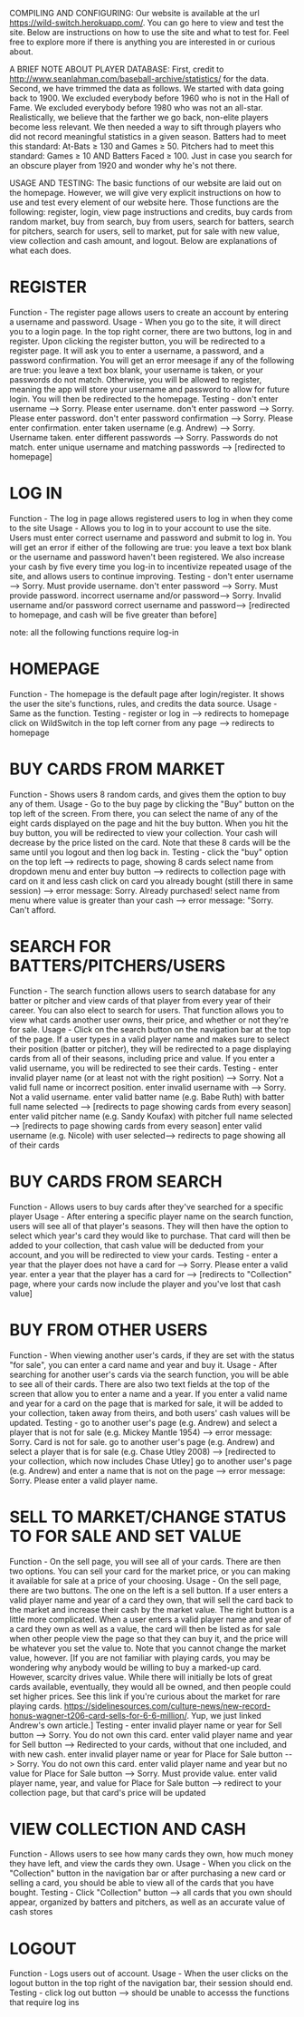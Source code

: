 COMPILING AND CONFIGURING:
Our website is available at the url https://wild-switch.herokuapp.com/. You can go here to view and test the site. Below are instructions on how to use the site and what to test for. Feel free to explore more if there is anything you are interested in or curious about. 

A BRIEF NOTE ABOUT PLAYER DATABASE:
First, credit to http://www.seanlahman.com/baseball-archive/statistics/ for the data. Second, we have trimmed the data as follows. We started with data going back to 1900. We excluded everybody before 1960 who is not in the Hall of Fame. We excluded everybody before 1980 who was not an all-star. Realistically, we believe that the farther we go back, non-elite players become less relevant. We then needed a way to sift through players who did not record meaningful statistics in a given season. Batters had to meet this standard: At-Bats ≥ 130 and Games ≥ 50. Pitchers had to meet this standard: Games ≥ 10 AND Batters Faced ≥ 100. Just in case you search for an obscure player from 1920 and wonder why he's not there.

USAGE AND TESTING:
The basic functions of our website are laid out on the homepage. However, we will give very explicit instructions on how to use and test every element of our website here. Those functions are the following: register, login, view page instructions and credits, buy cards from random market, buy from search, buy from users, search for batters, search for pitchers, search for users, sell to market, put for sale with new value, view collection and cash amount, and logout. Below are explanations of what each does.

# REGISTER
Function - The register page allows users to create an account by entering a username and password. 
Usage - When you go to the site, it will direct you to a login page. In the top right corner, there are two buttons, log in and register. Upon clicking the register button, you will be redirected to a register page. It will ask you to enter a username, a password, and a password confirmation. You will get an error meesage if any of the following are true: you leave a text box blank, your username is taken, or your passwords do not match. Otherwise, you will be allowed to register, meaning the app will store your username and password to allow for future login. You will then be redirected to the homepage.
Testing - 
don't enter username --> Sorry. Please enter username.
don't enter password --> Sorry. Please enter password.
don't enter password confirmation --> Sorry. Please enter confirmation.
enter taken username (e.g. Andrew) --> Sorry. Username taken.
enter different passwords --> Sorry. Passwords do not match.
enter unique username and matching passwords --> [redirected to homepage]

# LOG IN
Function - The log in page allows registered users to log in when they come to the site
Usage - Allows you to log in to your account to use the site. Users must enter correct username and password and submit to log in. You will get an error if either of the following are true: you leave a text box blank or the username and password haven't been registered. We also increase your cash by five every time you log-in to incentivize repeated usage of the site, and allows users to continue improving. 
Testing - 
don't enter username --> Sorry. Must provide username.
don't enter password --> Sorry. Must provide password.
incorrect username and/or password--> Sorry. Invalid username and/or password
correct username and password--> [redirected to homepage, and cash will be five greater than before]


note: all the following functions require log-in

# HOMEPAGE
Function - The homepage is the default page after login/register. It shows the user the site's functions, rules, and credits the data source.
Usage - Same as the function. 
Testing - 
register or log in --> redirects to homepage
click on WildSwitch in the top left corner from any page --> redirects to homepage

# BUY CARDS FROM MARKET
Function - Shows users 8 random cards, and gives them the option to buy any of them. 
Usage - Go to the buy page by clicking the "Buy" button on the top left of the screen. From there, you can select the name of any of the eight cards displayed on the page and hit the buy button. When you hit the buy button, you will be redirected to view your collection. Your cash will decrease by the price listed on the card. Note that these 8 cards will be the same until you logout and then log back in. 
Testing - 
click the "buy" option on the top left --> redirects to page, showing 8 cards
select name from dropdown menu and enter buy button --> redirects to collection page with card on it and less cash
click on card you already bought (still there in same session) --> error message: Sorry. Already purchased!
select name from menu where value is greater than your cash --> error message: "Sorry. Can't afford.

# SEARCH FOR BATTERS/PITCHERS/USERS
Function - The search function allows users to search database for any batter or pitcher and view cards of that player from every year of their career. You can also elect to search for users. That function allows you to view what cards another user owns, their price, and whether or not they're for sale.
Usage - Click on the search button on the navigation bar at the top of the page. If a user types in a valid player name and makes sure to select their position (batter or pitcher), they will be redirected to a page displaying cards from all of their seasons, including price and value. If you enter a valid username, you will be redirected to see their cards.
Testing - 
enter invalid player name (or at least not with the right position) --> Sorry. Not a valid full name or incorrect position.
enter invalid username with --> Sorry. Not a valid username.
enter valid batter name (e.g. Babe Ruth) with batter full name selected --> [redirects to page showing cards from every season]
enter valid pitcher name (e.g. Sandy Koufax) with pitcher full name selected --> [redirects to page showing cards from every season]
enter valid username (e.g. Nicole) with user selected--> redirects to page showing all of their cards

# BUY CARDS FROM SEARCH
Function - Allows users to buy cards after they've searched for a specific player
Usage - After entering a specific player name on the search function, users will see all of that player's seasons. They will then have the option to select which year's card they would like to purchase. That card will then be added to your collection, that cash value will be deducted from your account, and you will be redirected to view your cards.
Testing - 
enter a year that the player does not have a card for --> Sorry. Please enter a valid year.
enter a year that the player has a card for --> [redirects to "Collection" page, where your cards now include the player and you've lost that cash value]

# BUY FROM OTHER USERS
Function - When viewing another user's cards, if they are set with the status "for sale", you can enter a card name and year and buy it.
Usage - After searching for another user's cards via the search function, you will be able to see all of their cards. There are also two text fields at the top of the screen that allow you to enter a name and a year. If you enter a valid name and year for a card on the page that is marked for sale, it will be added to your collection, taken away from theirs, and both users' cash values will be updated.
Testing - 
go to another user's page (e.g. Andrew) and select a player that is not for sale (e.g. Mickey Mantle 1954) --> error message: Sorry. Card is not for sale.
go to another user's page (e.g. Andrew) and select a player that is for sale (e.g. Chase Utley 2008) --> [redirected to your collection, which now includes Chase Utley]
go to another user's page (e.g. Andrew) and enter a name that is not on the page --> error message: Sorry. Please enter a valid player name.


# SELL TO MARKET/CHANGE STATUS TO FOR SALE AND SET VALUE
Function - On the sell page, you will see all of your cards. There are then two options. You can sell your card for the market price, or you can making it available for sale at a price of your choosing.
Usage - On the sell page, there are two buttons. The one on the left is a sell button. If a user enters a valid player name and year of a card they own, that will sell the card back to the market and increase their cash by the market value. The right button is a little more complicated. When a user enters a valid player name and year of a card they own as well as a value, the card will then be listed as for sale when other people view the page so that they can buy it, and the price will be whatever you set the value to. Note that you cannot change the market value, however.
[If you are not familiar with playing cards, you may be wondering why anybody would be willing to buy a marked-up card. However, scarcity drives value. While there will initially be lots of great cards available, eventually, they would all be owned, and then people could set higher prices. See this link if you're curious about the market for rare playing cards. https://sidelinesources.com/culture-news/new-record-honus-wagner-t206-card-sells-for-6-6-million/. Yup, we just linked Andrew's own article.]
Testing - 
enter invalid player name or year for Sell button --> Sorry. You do not own this card.
enter valid player name and year for Sell button --> Redirected to your cards, without that one included, and with new cash.
enter invalid player name or year for Place for Sale button --> Sorry. You do not own this card.
enter  valid player name and year but no value for Place for Sale button --> Sorry. Must provide value.
enter valid player name, year, and value for Place for Sale button --> redirect to your collection page, but that card's price will be updated

# VIEW COLLECTION AND CASH 
Function - Allows users to see how many cards they own, how much money they have left, and view the cards they own.
Usage - When you click on the "Collection" button in the navigation bar or after purchasing a new card or selling a card, you should be able to view all of the cards that you have bought.
Testing - 
Click "Collection" button --> all cards that you own should appear, organized by batters and pitchers, as well as an accurate value of cash stores

# LOGOUT
Function - Logs users out of account.
Usage - When the user clicks on the logout button in the top right of the navigation bar, their session should end.
Testing - 
click log out button --> should be unable to accesss the functions that require log ins
